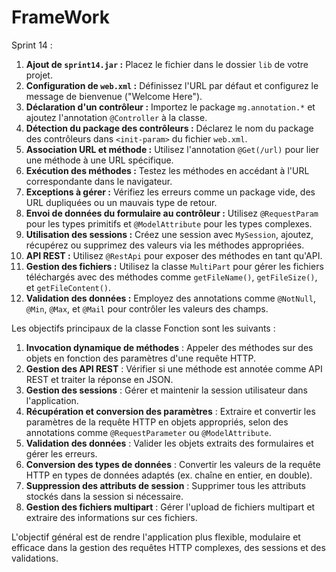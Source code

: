 # FrameWork
Sprint 14 : 

1. **Ajout de `sprint14.jar` :** Placez le fichier dans le dossier `lib` de votre projet.
2. **Configuration de `web.xml` :** Définissez l'URL par défaut et configurez le message de bienvenue ("Welcome Here").
3. **Déclaration d'un contrôleur :** Importez le package `mg.annotation.*` et ajoutez l'annotation `@Controller` à la classe.
4. **Détection du package des contrôleurs :** Déclarez le nom du package des contrôleurs dans `<init-param>` du fichier `web.xml`.
5. **Association URL et méthode :** Utilisez l'annotation `@Get(/url)` pour lier une méthode à une URL spécifique.
6. **Exécution des méthodes :** Testez les méthodes en accédant à l'URL correspondante dans le navigateur.
7. **Exceptions à gérer :** Vérifiez les erreurs comme un package vide, des URL dupliquées ou un mauvais type de retour.
8. **Envoi de données du formulaire au contrôleur :** Utilisez `@RequestParam` pour les types primitifs et `@ModelAttribute` pour les types complexes.
9. **Utilisation des sessions :** Créez une session avec `MySession`, ajoutez, récupérez ou supprimez des valeurs via les méthodes appropriées.
10. **API REST :** Utilisez `@RestApi` pour exposer des méthodes en tant qu'API.
11. **Gestion des fichiers :** Utilisez la classe `MultiPart` pour gérer les fichiers téléchargés avec des méthodes comme `getFileName()`, `getFileSize()`, et `getFileContent()`.
12. **Validation des données :** Employez des annotations comme `@NotNull`, `@Min`, `@Max`, et `@Mail` pour contrôler les valeurs des champs.

Les objectifs principaux de la classe Fonction sont les suivants :

1. **Invocation dynamique de méthodes** : Appeler des méthodes sur des objets en fonction des paramètres d'une requête HTTP.
2. **Gestion des API REST** : Vérifier si une méthode est annotée comme API REST et traiter la réponse en JSON.
3. **Gestion des sessions** : Gérer et maintenir la session utilisateur dans l'application.
4. **Récupération et conversion des paramètres** : Extraire et convertir les paramètres de la requête HTTP en objets appropriés, selon des annotations comme `@RequestParameter` ou `@ModelAttribute`.
5. **Validation des données** : Valider les objets extraits des formulaires et gérer les erreurs.
6. **Conversion des types de données** : Convertir les valeurs de la requête HTTP en types de données adaptés (ex. chaîne en entier, en double).
7. **Suppression des attributs de session** : Supprimer tous les attributs stockés dans la session si nécessaire.
8. **Gestion des fichiers multipart** : Gérer l'upload de fichiers multipart et extraire des informations sur ces fichiers.

L'objectif général est de rendre l'application plus flexible, modulaire et efficace dans la gestion des requêtes HTTP complexes, des sessions et des validations.
